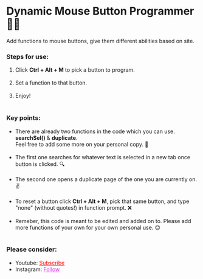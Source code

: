# Dynamic Mouse Button Programmer 👨‍💻
Add functions to mouse buttons, give them different abilities based on site.


<h3>Steps for use: </h3>
<ol style="margin-bottom:10px;">
<li>Click <b>Ctrl + Alt + M</b> to pick a button to program.</li><br>
<li>Set a function to that button.</li><br>
<li>Enjoy!</li><br>
</ol>


<h3>Key points:</h3>
<ul style="margin-bottom:10px;">
<li>There are already two functions in the code which you can use. <b>searchSel()</b> & <b>duplicate</b>.<br>Feel free to add some more on your personal copy. 📝</li><br>
<li>The first one searches for whatever text is selected in a new tab once button is clicked. 🔍</li><br>
<li>The second one opens a duplicate page of the one you are currently on. ✌</li><br>
<li>To reset a button click <b>Ctrl + Alt + M</b>, pick that same button, and type "none" (without quotes!) in function prompt. ❌</li><br>
<li>Remeber, this code is meant to be edited and added on to. Please add more functions of your own for your own personal use. 😊</li><br>
</ul>

<h3>Please consider:</h3>
<ul>
<li>Youtube:  <a style="color:red;" target="_Blank" href="https://www.youtube.com/channel/UCinBnZ2BKAbCKA1w9lmFd0w">Subscribe</a></li>
<li>Instagram:  <a style="color:#dc2ef0;" target="_Blank" href="https://www.instagram.com/nyc.geahad.codes/">Follow</a></li>
</ul>

